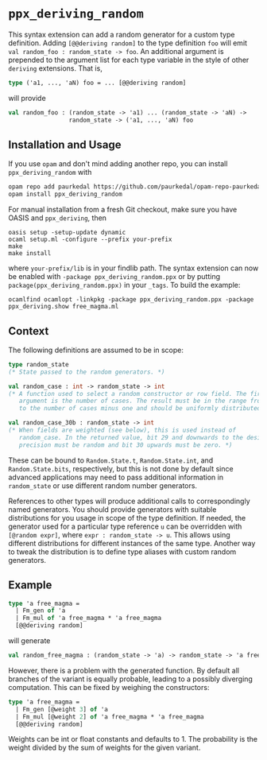 # ``ppx_deriving_random``

This syntax extension can add a random generator for a custom type
definition.  Adding ``[@@deriving random]`` to the type definition ``foo``
will emit ``val random_foo : random_state -> foo``.  An additional argument
is prepended to the argument list for each type variable in the style of
other ``deriving`` extensions.  That is,

```ocaml
type ('a1, ..., 'aN) foo = ... [@@deriving random]
```

will provide

```ocaml
val random_foo : (random_state -> 'a1) ... (random_state -> 'aN) ->
                 random_state -> ('a1, ..., 'aN) foo
```

## Installation and Usage

If you use ``opam`` and don't mind adding another repo, you can install
``ppx_deriving_random`` with

```ocaml
opam repo add paurkedal https://github.com/paurkedal/opam-repo-paurkedal.git
opam install ppx_deriving_random
```

For manual installation from a fresh Git checkout, make sure you have OASIS
and ``ppx_deriving``, then
```shell
oasis setup -setup-update dynamic
ocaml setup.ml -configure --prefix your-prefix
make
make install
```
where ``your-prefix/lib`` is in your findlib path.  The syntax extension can
now be enabled with ``-package ppx_deriving_random.ppx`` or by putting
``package(ppx_deriving_random.ppx)`` in your ``_tags``.  To build the
example:
```shell
ocamlfind ocamlopt -linkpkg -package ppx_deriving_random.ppx -package ppx_deriving.show free_magma.ml
```

## Context

The following definitions are assumed to be in scope:

```ocaml
type random_state
(* State passed to the random generators. *)

val random_case : int -> random_state -> int
(* A function used to select a random constructor or row field. The first
   argument is the number of cases. The result must be in the range from 0
   to the number of cases minus one and should be uniformly distributed. *)

val random_case_30b : random_state -> int
(* When fields are weighted (see below), this is used instead of
   random_case. In the returned value, bit 29 and downwards to the desired
   precision must be random and bit 30 upwards must be zero. *)
```

These can be bound to ``Random.State.t``, ``Random.State.int``, and
``Random.State.bits``, respectively, but this is not done by default since
advanced applications may need to pass additional information in
``random_state`` or use different random number generators.

References to other types will produce additional calls to correspondingly
named generators. You should provide generators with suitable distributions
for you usage in scope of the type definition. If needed, the generator
used for a particular type reference ``u`` can be overridden with
``[@random expr]``, where ``expr : random_state -> u``. This allows using
different distributions for different instances of the same type. Another
way to tweak the distribution is to define type aliases with custom
random generators.

## Example

```ocaml
type 'a free_magma =
  | Fm_gen of 'a
  | Fm_mul of 'a free_magma * 'a free_magma
  [@@deriving random]
```

will generate

```ocaml
val random_free_magma : (random_state -> 'a) -> random_state -> 'a free_magma
```

However, there is a problem with the generated function.  By default all
branches of the variant is equally probable, leading to a possibly diverging
computation.  This can be fixed by weighing the constructors:

```ocaml
type 'a free_magma =
  | Fm_gen [@weight 3] of 'a
  | Fm_mul [@weight 2] of 'a free_magma * 'a free_magma
  [@@deriving random]
```

Weights can be int or float constants and defaults to 1.  The probability is
the weight divided by the sum of weights for the given variant.
